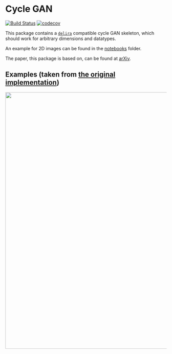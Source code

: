 # Cycle GAN

[![Build Status](https://travis-ci.com/justusschock/delira_cycle_gan_pytorch.svg?branch=master)](https://travis-ci.com/justusschock/delira_cycle_gan_pytorch) [![codecov](https://codecov.io/gh/justusschock/delira_cycle_gan_pytorch/branch/master/graph/badge.svg)](https://codecov.io/gh/justusschock/delira_cycle_gan_pytorch)

This package contains a [`delira`](https://github.com/justusschock/delira) 
compatible cycle GAN skeleton, which should work for arbitrary dimensions and
 datatypes.
 
 An example for 2D images can be found in the [notebooks](notebooks) 
 folder.
 
 The paper, this package is based on, can be found at [arXiv](https://arxiv.org/abs/1703.10593).
 
 ## Examples (taken from [the original implementation](https://github.com/junyanz/pytorch-CycleGAN-and-pix2pix))
 <img src="https://junyanz.github.io/CycleGAN/images/teaser_high_res.jpg" width="800"/>

